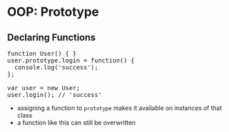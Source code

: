 # OOP: Prototype
## Declaring Functions

<pre class="code javascript" >
function User() { }
user.prototype.login = function() { 
  console.log('success');
};

var user = new User;
user.login(); // 'success'
</pre>

* assigning a function to `prototype` makes it available on instances of that class
* a function like this can still be overwritten